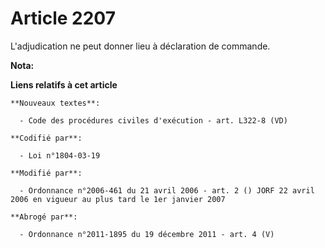 # Article 2207

L'adjudication ne peut donner lieu à déclaration de commande.

**Nota:**



**Liens relatifs à cet article**

	**Nouveaux textes**:

	  - Code des procédures civiles d'exécution - art. L322-8 (VD)

	**Codifié par**:

	  - Loi n°1804-03-19

	**Modifié par**:

	  - Ordonnance n°2006-461 du 21 avril 2006 - art. 2 () JORF 22 avril 2006 en vigueur au plus tard le 1er janvier 2007

	**Abrogé par**:

	  - Ordonnance n°2011-1895 du 19 décembre 2011 - art. 4 (V)
